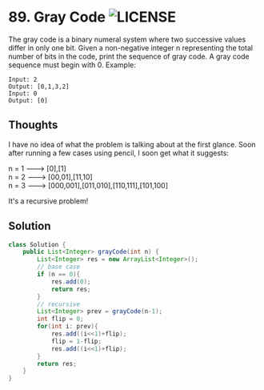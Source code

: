 # 89. Gray Code ![LICENSE](https://img.shields.io/badge/Rank-Medium-orange)
The gray code is a binary numeral system where two successive values differ in only one bit.
Given a non-negative integer n representing the total number of bits in the code, print the sequence of gray code. A gray code sequence must begin with 0.
Example:
```
Input: 2
Output: [0,1,3,2]
Input: 0
Output: [0]
```
## Thoughts
I have no idea of what the problem is talking about at the first glance. Soon after running a few cases using pencil, I soon get what it suggests:

n = 1 ---> [0],[1]  
n = 2 ---> [00,01],[11,10]  
n = 3 ---> [000,001],[011,010],[110,111],[101,100]  
   
It's a recursive problem!

## Solution
```java
class Solution {
    public List<Integer> grayCode(int n) {
        List<Integer> res = new ArrayList<Integer>();
        // base case
        if (n == 0){
            res.add(0);
            return res;
        }
        // recursive
        List<Integer> prev = grayCode(n-1);
        int flip = 0;
        for(int i: prev){
            res.add((i<<1)+flip);
            flip = 1-flip;
            res.add((i<<1)+flip);
        }
        return res;
    }
}
```
